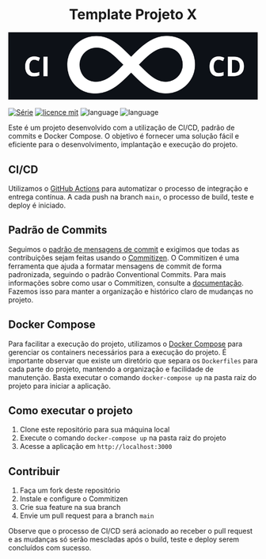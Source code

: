 <div align="center">
  <h1>
    Template Projeto X
  </h1>
</div>

<div>
  <p align="center">
    <img src="img/cIcd-template.png">
  </p>
</div>

[![Série](https://img.shields.io/badge/Maiconrq-TEMPLATE-orange)](https://github.com/Maiconrq/Repository-template)
[![licence mit](https://img.shields.io/badge/licence-MIT-blue.svg)](https://github.com/afonsopacifer/open-source-boilerplate/blob/master/LICENSE.md)
![language](https://img.shields.io/badge/java-language-yellow)
![language](https://img.shields.io/badge/pyhton-language-blue)

Este é um projeto desenvolvido com a utilização de CI/CD, padrão de commits e Docker Compose. O objetivo é fornecer uma solução fácil e eficiente para o desenvolvimento, implantação e execução do projeto.

## CI/CD

Utilizamos o [GitHub Actions](https://github.com/features/actions) para automatizar o processo de integração e entrega contínua. A cada push na branch `main`, o processo de build, teste e deploy é iniciado.

## Padrão de Commits

Seguimos o [padrão de mensagens de commit](https://www.conventionalcommits.org/en/v1.0.0/) e exigimos que todas as contribuições sejam feitas usando o [Commitizen](https://github.com/commitizen/cz-cli). O Commitizen é uma ferramenta que ajuda a formatar mensagens de commit de forma padronizada, seguindo o padrão Conventional Commits. Para mais informações sobre como usar o Commitizen, consulte a [documentação](https://github.com/commitizen/cz-cli). Fazemos isso para manter a organização e histórico claro de mudanças no projeto.


## Docker Compose

Para facilitar a execução do projeto, utilizamos o [Docker Compose](https://docs.docker.com/compose/) para gerenciar os containers necessários para a execução do projeto. É importante observar que existe um diretório que separa os `Dockerfiles` para cada parte do projeto, mantendo a organização e facilidade de manutenção. Basta executar o comando `docker-compose up` na pasta raiz do projeto para iniciar a aplicação.

## Como executar o projeto

1. Clone este repositório para sua máquina local
2. Execute o comando `docker-compose up` na pasta raiz do projeto
3. Acesse a aplicação em `http://localhost:3000`

## Contribuir

1. Faça um fork deste repositório
2. Instale e configure o Commitizen
3. Crie sua feature na sua branch
4. Envie um pull request para a branch `main`

Observe que o processo de CI/CD será acionado ao receber o pull request e as mudanças só serão mescladas após o build, teste e deploy serem concluídos com sucesso.

